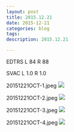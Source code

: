 ```yaml
---
layout: post
title: 2015.12.21
date: 2015-12-21
categories: blog
tags:
description: 2015.12.21

---
```


EDTRS L 84 R 88

SVAC L 1.0 R 1.0


20151221OCT-1.jpeg
![](http://helphereyes.github.io/images/20151221OCT-1.jpeg)

20151221OCT-2.jpeg
![](http://helphereyes.github.io/images/20151221OCT-2.jpeg)

20151221OCT-3.jpeg
![](http://helphereyes.github.io/images/20151221OCT-3.jpeg)

20151221OCT-4.jpeg
![](http://helphereyes.github.io/images/20151221OCT-4.jpeg)